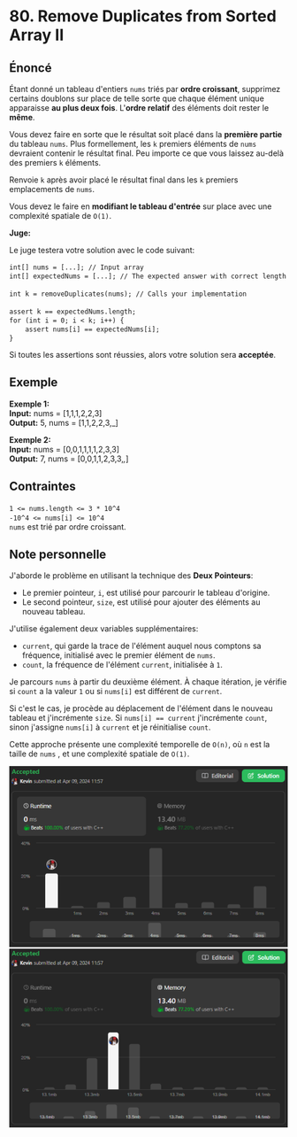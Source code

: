# 80. Remove Duplicates from Sorted Array II

## Énoncé

Étant donné un tableau d'entiers `nums` triés par **ordre croissant**, supprimez certains doublons sur place de telle sorte que chaque élément unique apparaisse **au plus deux fois**. L'**ordre relatif** des éléments doit rester le **même**.

Vous devez faire en sorte que le résultat soit placé dans la **première partie** du tableau `nums`. Plus formellement, les `k` premiers éléments de `nums` devraient contenir le résultat final. Peu importe ce que vous laissez au-delà des premiers `k` éléments.

Renvoie `k` après avoir placé le résultat final dans les `k` premiers emplacements de `nums`.

Vous devez le faire en **modifiant le tableau d'entrée** sur place avec une complexité spatiale de `O(1)`.

**Juge:**

Le juge testera votre solution avec le code suivant:

```
int[] nums = [...]; // Input array
int[] expectedNums = [...]; // The expected answer with correct length

int k = removeDuplicates(nums); // Calls your implementation

assert k == expectedNums.length;
for (int i = 0; i < k; i++) {
    assert nums[i] == expectedNums[i];
}
```

Si toutes les assertions sont réussies, alors votre solution sera **acceptée**.

## Exemple

**Exemple 1:**  
**Input:** nums = [1,1,1,2,2,3]  
**Output:** 5, nums = [1,1,2,2,3,_]

**Exemple 2:**  
**Input:** nums = [0,0,1,1,1,1,2,3,3]  
**Output:** 7, nums = [0,0,1,1,2,3,3,_,_]

## Contraintes

`1 <= nums.length <= 3 * 10^4`  
`-10^4 <= nums[i] <= 10^4`  
`nums` est trié par ordre croissant.

## Note personnelle

J'aborde le problème en utilisant la technique des **Deux Pointeurs**:

- Le premier pointeur, `i`, est utilisé pour parcourir le tableau d'origine.
- Le second pointeur, `size`, est utilisé pour ajouter des éléments au nouveau tableau.

J'utilise également deux variables supplémentaires:

- `current`, qui garde la trace de l'élément auquel nous comptons sa fréquence, initialisé avec le premier élément de `nums`.
- `count`, la fréquence de l'élément `current`, initialisée à `1`.

Je parcours `nums` à partir du deuxième élément. À chaque itération, je vérifie si `count` a la valeur `1` ou si `nums[i]` est différent de `current`.

Si c'est le cas, je procède au déplacement de l'élément dans le nouveau tableau et j'incrémente `size`. Si `nums[i] == current` j'incrémente `count`, sinon j'assigne `nums[i]` à `current` et je réinitialise `count`.

Cette approche présente une complexité temporelle de `O(n)`, où `n` est la taille de `nums` , et une complexité spatiale de `O(1)`.

<img src="./imgs/runtime.png"/>
<img src="./imgs/memory.png"/>
